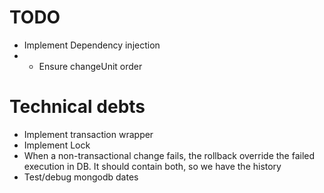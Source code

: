 
# TODO
- Implement Dependency injection
- - Ensure changeUnit order


# Technical debts
- Implement transaction wrapper
- Implement Lock
- When a non-transactional change fails, the rollback override the failed execution in DB. 
  It should contain both, so we have the history
- Test/debug mongodb dates

